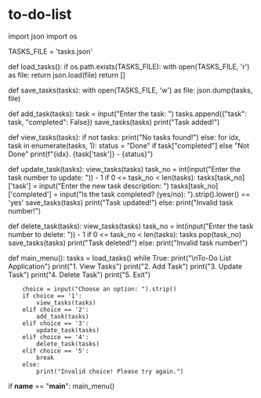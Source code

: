 # to-do-list
import json
import os


TASKS_FILE = 'tasks.json'

def load_tasks():
    if os.path.exists(TASKS_FILE):
        with open(TASKS_FILE, 'r') as file:
            return json.load(file)
    return []


def save_tasks(tasks):
    with open(TASKS_FILE, 'w') as file:
        json.dump(tasks, file)


def add_task(tasks):
    task = input("Enter the task: ")
    tasks.append({"task": task, "completed": False})
    save_tasks(tasks)
    print("Task added!")


def view_tasks(tasks):
    if not tasks:
        print("No tasks found!")
    else:
        for idx, task in enumerate(tasks, 1):
            status = "Done" if task["completed"] else "Not Done"
            print(f"{idx}. {task['task']} - {status}")


def update_task(tasks):
    view_tasks(tasks)
    task_no = int(input("Enter the task number to update: ")) - 1
    if 0 <= task_no < len(tasks):
        tasks[task_no]['task'] = input("Enter the new task description: ")
        tasks[task_no]['completed'] = input("Is the task completed? (yes/no): ").strip().lower() == 'yes'
        save_tasks(tasks)
        print("Task updated!")
    else:
        print("Invalid task number!")


def delete_task(tasks):
    view_tasks(tasks)
    task_no = int(input("Enter the task number to delete: ")) - 1
    if 0 <= task_no < len(tasks):
        tasks.pop(task_no)
        save_tasks(tasks)
        print("Task deleted!")
    else:
        print("Invalid task number!")


def main_menu():
    tasks = load_tasks()
    while True:
        print("\nTo-Do List Application")
        print("1. View Tasks")
        print("2. Add Task")
        print("3. Update Task")
        print("4. Delete Task")
        print("5. Exit")

        choice = input("Choose an option: ").strip()
        if choice == '1':
            view_tasks(tasks)
        elif choice == '2':
            add_task(tasks)
        elif choice == '3':
            update_task(tasks)
        elif choice == '4':
            delete_task(tasks)
        elif choice == '5':
            break
        else:
            print("Invalid choice! Please try again.")

if __name__ == "__main__":
    main_menu()
